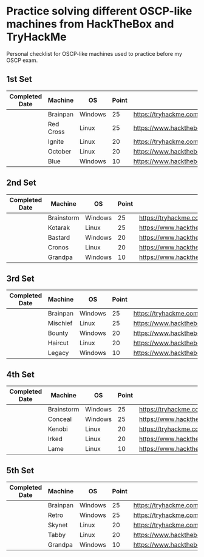 # Practice solving different OSCP-like machines from HackTheBox and TryHackMe

Personal checklist for OSCP-like machines used to practice before my OSCP exam.

## 1st Set
| Completed Date | Machine | OS | Point | Link |
| --- | --- | --- | --- | --- |
|  | Brainpan | Windows | 25 | https://tryhackme.com/room/brainpan |
|  | Red Cross | Linux | 25 | https://www.hackthebox.eu/home/machines/profile/162 |
|  | Ignite | Linux | 20 | https://tryhackme.com/room/ignite |
|  | October | Linux | 20 | https://www.hackthebox.eu/home/machines/profile/15 |
|  | Blue | Windows | 10 | https://www.hackthebox.eu/home/machines/profile/51 |


## 2nd Set
| Completed Date | Machine | OS | Point | Link |
| --- | --- | --- | --- | --- |
|  | Brainstorm | Windows | 25 | https://tryhackme.com/room/brainstorm |
|  | Kotarak | Linux | 25 | https://www.hackthebox.eu/home/machines/profile/101 |
|  | Bastard | Windows | 20 | https://www.hackthebox.eu/home/machines/profile/7 |
|  | Cronos | Linux | 20 | https://www.hackthebox.eu/home/machines/profile/11 |
|  | Grandpa | Windows | 10 | https://www.hackthebox.eu/home/machines/profile/13 |

## 3rd Set
| Completed Date | Machine | OS | Point | Link |
| --- | --- | --- | --- | --- |
|  | Brainpan | Windows | 25 | https://tryhackme.com/room/brainpan |
|  | Mischief | Linux | 25 | https://www.hackthebox.eu/home/machines/profile/145 |
|  | Bounty | Windows | 20 | https://www.hackthebox.eu/home/machines/profile/142 |
|  | Haircut | Linux | 20 | https://www.hackthebox.eu/home/machines/profile/21 |
|  | Legacy | Windows | 10 | https://www.hackthebox.eu/home/machines/profile/2 |

## 4th Set
| Completed Date | Machine | OS | Point | Link |
| --- | --- | --- | --- | --- |
|  | Brainstorm | Windows | 25 | https://tryhackme.com/room/brainstorm |
|  | Conceal | Windows | 25 | https://www.hackthebox.eu/home/machines/profile/168 |
|  | Kenobi | Linux | 20 | https://tryhackme.com/room/kenobi |
|  | Irked | Linux | 20 | https://www.hackthebox.eu/home/machines/profile/163 |
|  | Lame | Linux | 10 | https://www.hackthebox.eu/home/machines/profile/1 |

## 5th Set
| Completed Date | Machine | OS | Point | Link |
| --- | --- | --- | --- | --- |
|  | Brainpan | Windows | 25 | https://tryhackme.com/room/brainpan |
|  | Retro | Windows | 25 | https://tryhackme.com/room/retro |
|  | Skynet | Linux | 20 | https://tryhackme.com/room/skynet |
|  | Tabby | Linux | 20 | https://www.hackthebox.eu/home/machines/profile/259 |
|  | Grandpa | Windows | 10 | https://www.hackthebox.eu/home/machines/profile/13 |
